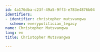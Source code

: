 ```yaml
---
id: 4a176dba-c23f-49a5-9ff3-e783e4876b04
identifiers:
- identifier: christopher_mutsvangwa
  scheme: everypolitician_legacy
name: Christopher Mutsvangwa
lang: en
title: Christopher Mutsvangwa

---
```

